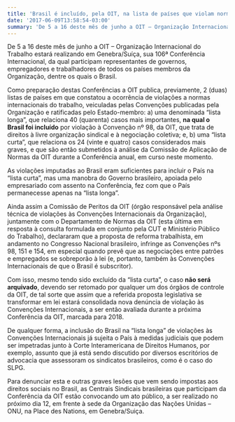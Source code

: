```yaml
---
title: 'Brasil é incluído, pela OIT, na lista de países que violam normas internacionais do trabalho'
date: '2017-06-09T13:58:54-03:00'
summary: 'De 5 a 16 deste mês de junho a OIT – Organização Internacional do Trabalho estará realizando em Genebra/Suíça, sua 106ª Conferência Internacional, da qual participam representantes de governos, empregadores e trabalhadores de todos os países membros da Organização, dentre os quais o Brasil.'
---
```


De 5 a 16 deste mês de junho a OIT – Organização Internacional do Trabalho estará realizando em Genebra/Suíça, sua 106ª Conferência Internacional, da qual participam representantes de governos, empregadores e trabalhadores de todos os países membros da Organização, dentre os quais o Brasil.

Como preparação destas Conferências a OIT publica, previamente, 2 (duas) listas de países em que constatou a ocorrência de violações a normas internacionais do trabalho, veiculadas pelas Convenções publicadas pela Organização e ratificadas pelo Estado-membro: a) uma denominada “lista longa”, que relaciona 40 (quarenta) casos mais importantes, **na qual o Brasil foi incluído** por violação à Convenção nº 98, da OIT, que trata de direitos à livre organização sindical e à negociação coletiva; e, b) uma “lista curta”, que relaciona os 24 (vinte e quatro) casos considerados mais graves, e que são então submetidos à análise da Comissão de Aplicação de Normas da OIT durante a Conferência anual, em curso neste momento.

As violações imputadas ao Brasil eram suficientes para incluir o País na “lista curta”, mas uma manobra do Governo brasileiro, apoiada pelo empresariado com assento na Conferência, fez com que o País permanecesse apenas na “lista longa”.

Ainda assim a Comissão de Peritos da OIT (órgão responsável pela análise técnica de violações às Convenções Internacionais da Organização), juntamente com o Departamento de Normas da OIT (esta última em resposta à consulta formulada em conjunto pela CUT e Ministério Público do Trabalho), declararam que a proposta de reforma trabalhista, em andamento no Congresso Nacional brasileiro, infringe as Convenções nºs 98, 151 e 154, em especial quando prevê que as negociações entre patrões e empregados se sobreporão à lei (e, portanto, também às Convenções Internacionais de que o Brasil é subscritor).

Com isso, mesmo tendo sido excluído da “lista curta”, o caso **não será arquivado**, devendo ser retomado por qualquer um dos órgãos de controle da OIT, de tal sorte que assim que a referida proposta legislativa se transformar em lei estará consolidada nova denúncia de violação às Convenções Internacionais, a ser então avaliada durante a próxima Conferência da OIT, marcada para 2018.

De qualquer forma, a inclusão do Brasil na “lista longa” de violações às Convenções Internacionais já sujeita o País à medidas judiciais que podem ser impetradas junto à Corte Interamericana de Direitos Humanos, por exemplo, assunto que já está sendo discutido por diversos escritórios de advocacia que assessoram os sindicatos brasileiros, como é o caso do SLPG.

Para denunciar esta e outras graves lesões que vem sendo impostas aos direitos sociais no Brasil, as Centrais Sindicais brasileiras que participam da Conferência da OIT estão convocando um ato público, a ser realizado no próximo dia 12, em frente à sede da Organização das Nações Unidas – ONU, na Place des Nations, em Genebra/Suiça.

